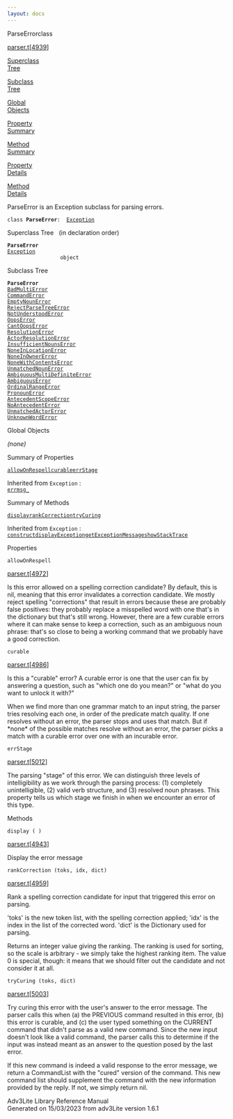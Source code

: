 ```yaml
---
layout: docs
---
```

<span class="title">ParseError</span><span class="type">class</span>

[parser.t](../file/parser.t.html)\[[4939](../source/parser.t.html#4939)\]

[Superclass  
Tree](#_SuperClassTree_)

[Subclass  
Tree](#_SubClassTree_)

[Global  
Objects](#_ObjectSummary_)

[Property  
Summary](#_PropSummary_)

[Method  
Summary](#_MethodSummary_)

[Property  
Details](#_Properties_)

[Method  
Details](#_Methods_)



ParseError is an Exception subclass for parsing errors.

`class `**`ParseError`**` :   `[`Exception`](../object/Exception.html)



<span id="_SuperClassTree_"></span>



<span class="hdln">Superclass Tree</span>   (in declaration order)



**`ParseError`**  
[`Exception`](../object/Exception.html)  
`                 object`  
<span id="_SubClassTree_"></span>



<span class="hdln">Subclass Tree</span>  



**`ParseError`**  
[`BadMultiError`](../object/BadMultiError.html)  
[`CommandError`](../object/CommandError.html)  
[`EmptyNounError`](../object/EmptyNounError.html)  
[`RejectParseTreeError`](../object/RejectParseTreeError.html)  
[`NotUnderstoodError`](../object/NotUnderstoodError.html)  
[`OopsError`](../object/OopsError.html)  
[`CantOopsError`](../object/CantOopsError.html)  
[`ResolutionError`](../object/ResolutionError.html)  
[`ActorResolutionError`](../object/ActorResolutionError.html)  
[`InsufficientNounsError`](../object/InsufficientNounsError.html)  
[`NoneInLocationError`](../object/NoneInLocationError.html)  
[`NoneInOwnerError`](../object/NoneInOwnerError.html)  
[`NoneWithContentsError`](../object/NoneWithContentsError.html)  
[`UnmatchedNounError`](../object/UnmatchedNounError.html)  
[`AmbiguousMultiDefiniteError`](../object/AmbiguousMultiDefiniteError.html)  
[`AmbiguousError`](../object/AmbiguousError.html)  
[`OrdinalRangeError`](../object/OrdinalRangeError.html)  
[`PronounError`](../object/PronounError.html)  
[`AntecedentScopeError`](../object/AntecedentScopeError.html)  
[`NoAntecedentError`](../object/NoAntecedentError.html)  
[`UnmatchedActorError`](../object/UnmatchedActorError.html)  
[`UnknownWordError`](../object/UnknownWordError.html)  
<span id="_ObjectSummary_"></span>



<span class="hdln">Global Objects</span>  



*(none)* <span id="_PropSummary_"></span>



<span class="hdln">Summary of Properties</span>  



[`allowOnRespell`](#allowOnRespell)[`curable`](#curable)[`errStage`](#errStage)

Inherited from `Exception` :  
[`errmsg_`](../object/Exception.html#errmsg_)

<span id="_MethodSummary_"></span>



<span class="hdln">Summary of Methods</span>  



[`display`](#display)[`rankCorrection`](#rankCorrection)[`tryCuring`](#tryCuring)

Inherited from `Exception` :  
[`construct`](../object/Exception.html#construct)[`displayException`](../object/Exception.html#displayException)[`getExceptionMessage`](../object/Exception.html#getExceptionMessage)[`showStackTrace`](../object/Exception.html#showStackTrace)

<span id="_Properties_"></span>



<span class="hdln">Properties</span>  



<span id="allowOnRespell"></span>

`allowOnRespell`

[parser.t](../file/parser.t.html)\[[4972](../source/parser.t.html#4972)\]



Is this error allowed on a spelling correction candidate? By default,
this is nil, meaning that this error invalidates a correction candidate.
We mostly reject spelling "corrections" that result in errors because
these are probably false positives: they probably replace a misspelled
word with one that's in the dictionary but that's still wrong. However,
there are a few curable errors where it can make sense to keep a
correction, such as an ambiguous noun phrase: that's so close to being a
working command that we probably have a good correction.



<span id="curable"></span>

`curable`

[parser.t](../file/parser.t.html)\[[4986](../source/parser.t.html#4986)\]



Is this a "curable" error? A curable error is one that the user can fix
by answering a question, such as "which one do you mean?" or "what do
you want to unlock it with?"

When we find more than one grammar match to an input string, the parser
tries resolving each one, in order of the predicate match quality. If
one resolves without an error, the parser stops and uses that match. But
if \*none\* of the possible matches resolve without an error, the parser
picks a match with a curable error over one with an incurable error.



<span id="errStage"></span>

`errStage`

[parser.t](../file/parser.t.html)\[[5012](../source/parser.t.html#5012)\]



The parsing "stage" of this error. We can distinguish three levels of
intelligibility as we work through the parsing process: (1) completely
unintelligible, (2) valid verb structure, and (3) resolved noun phrases.
This property tells us which stage we finish in when we encounter an
error of this type.



<span id="_Methods_"></span>



<span class="hdln">Methods</span>  



<span id="display"></span>

`display ( )`

[parser.t](../file/parser.t.html)\[[4943](../source/parser.t.html#4943)\]



Display the error message



<span id="rankCorrection"></span>

`rankCorrection (toks, idx, dict)`

[parser.t](../file/parser.t.html)\[[4959](../source/parser.t.html#4959)\]



Rank a spelling correction candidate for input that triggered this error
on parsing.

'toks' is the new token list, with the spelling correction applied;
'idx' is the index in the list of the corrected word. 'dict' is the
Dictionary used for parsing.

Returns an integer value giving the ranking. The ranking is used for
sorting, so the scale is arbitrary - we simply take the highest ranking
item. The value 0 is special, though: it means that we should filter out
the candidate and not consider it at all.



<span id="tryCuring"></span>

`tryCuring (toks, dict)`

[parser.t](../file/parser.t.html)\[[5003](../source/parser.t.html#5003)\]



Try curing this error with the user's answer to the error message. The
parser calls this when (a) the PREVIOUS command resulted in this error,
(b) this error is curable, and (c) the user typed something on the
CURRENT command that didn't parse as a valid new command. Since the new
input doesn't look like a valid command, the parser calls this to
determine if the input was instead meant as an answer to the question
posed by the last error.

If this new command is indeed a valid response to the error message, we
return a CommandList with the "cured" version of the command. This new
command list should supplement the command with the new information
provided by the reply. If not, we simply return nil.





Adv3Lite Library Reference Manual  
Generated on 15/03/2023 from adv3Lite version 1.6.1


